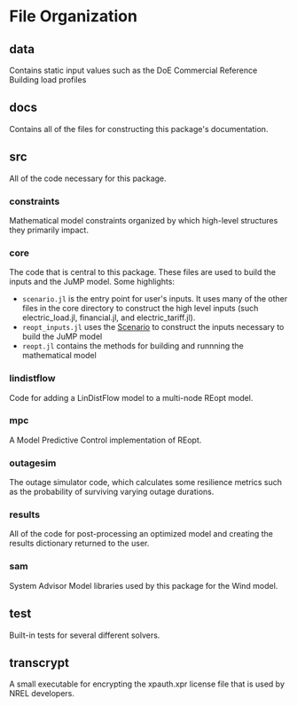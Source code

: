# File Organization

## data
Contains static input values such as the DoE Commercial Reference Building load profiles

## docs
Contains all of the files for constructing this package's documentation.

## src
All of the code necessary for this package.

### constraints
Mathematical model constraints organized by which high-level structures they primarily impact.

### core
The code that is central to this package. These files are used to build the inputs and the JuMP model. Some highlights:
- `scenario.jl` is the entry point for user's inputs. It uses many of the other files in the core directory to construct the high level inputs (such electric_load.jl, financial.jl, and electric_tariff.jl).
- `reopt_inputs.jl` uses the [Scenario](@ref) to construct the inputs necessary to build the JuMP model
- `reopt.jl` contains the methods for building and runnning the mathematical model

### lindistflow
Code for adding a LinDistFlow model to a multi-node REopt model.

### mpc
A Model Predictive Control implementation of REopt.

### outagesim
The outage simulator code, which calculates some resilience metrics such as the probability of surviving varying outage durations.

### results
All of the code for post-processing an optimized model and creating the results dictionary returned to the user.

### sam
System Advisor Model libraries used by this package for the Wind model.

## test
Built-in tests for several different solvers.

## transcrypt
A small executable for encrypting the xpauth.xpr license file that is used by NREL developers.